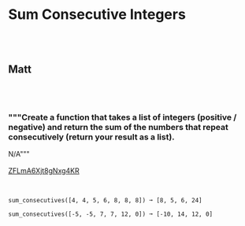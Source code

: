 # Sum Consecutive Integers
<br><br>
## Matt
<br><br>
### """Create a function that takes a list of integers (positive / negative) and return the sum of the numbers that repeat consecutively (return your result as a list).
N/A"""
<br><br>
[ZFLmA6Xjt8gNxg4KR](https://edabit.com/challenge/ZFLmA6Xjt8gNxg4KR)
<br><br>
```sum_consecutives([0, 7, 7, 7, 5, 4, 9, 9, 0]) ➞ [0, 21, 5, 4, 18, 0]

sum_consecutives([4, 4, 5, 6, 8, 8, 8]) ➞ [8, 5, 6, 24]

sum_consecutives([-5, -5, 7, 7, 12, 0]) ➞ [-10, 14, 12, 0]
```

<br><br>
